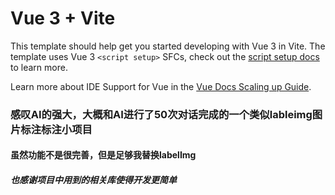 # Vue 3 + Vite

This template should help get you started developing with Vue 3 in Vite. The template uses Vue 3 `<script setup>` SFCs, check out the [script setup docs](https://v3.vuejs.org/api/sfc-script-setup.html#sfc-script-setup) to learn more.

Learn more about IDE Support for Vue in the [Vue Docs Scaling up Guide](https://vuejs.org/guide/scaling-up/tooling.html#ide-support).

### 感叹AI的强大，大概和AI进行了50次对话完成的一个类似lableimg图片标注标注小项目

#### 虽然功能不是很完善，但是足够我替换labelImg

##### 也感谢项目中用到的相关库使得开发更简单
